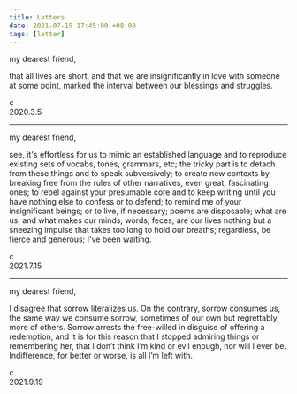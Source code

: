 ```yaml
---
title: Letters
date: 2021-07-15 17:45:00 +08:00
tags: [letter]
---
```


my dearest friend,

that all lives are short, and that we are insignificantly in love with someone at some point, marked the interval between our blessings and struggles.

c  
2020.3.5

----

my dearest friend,

see, it's effortless for us to mimic an established language and to reproduce existing sets of vocabs, tones, grammars, etc; the tricky part is to detach from these things and to speak subversively; to create new contexts by breaking free from the rules of other narratives, even great, fascinating ones; to rebel against your presumable core and to keep writing until you have nothing else to confess or to defend; to remind me of your insignificant beings; or to live, if necessary; poems are disposable; what are us; and what makes our minds; words; feces; are our lives nothing but a sneezing impulse that takes too long to hold our breaths; regardless, be fierce and generous; I've been waiting.

c  
2021.7.15


----

my dearest friend,

I disagree that sorrow literalizes us. On the contrary, sorrow consumes us, the same way we consume sorrow, sometimes of our own but regrettably, more of others. Sorrow arrests the free-willed in disguise of offering a redemption, and it is for this reason that I stopped admiring things or remembering her, that I don’t think I’m kind or evil enough, nor will I ever be. Indifference, for better or worse, is all I’m left with.

c  
2021.9.19
